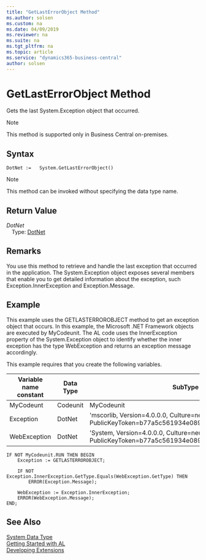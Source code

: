 ```yaml
---
title: "GetLastErrorObject Method"
ms.author: solsen
ms.custom: na
ms.date: 04/09/2019
ms.reviewer: na
ms.suite: na
ms.tgt_pltfrm: na
ms.topic: article
ms.service: "dynamics365-business-central"
author: solsen
---
```

[//]: # (START>DO_NOT_EDIT)
[//]: # (IMPORTANT:Do not edit any of the content between here and the END>DO_NOT_EDIT.)
[//]: # (Any modifications should be made in the .xml files in the ModernDev repo.)
# GetLastErrorObject Method
Gets the last System.Exception object that occurred.

> [!NOTE]
> This method is supported only in Business Central on-premises.

## Syntax
```
DotNet :=   System.GetLastErrorObject()
```
> [!NOTE]  
> This method can be invoked without specifying the data type name.  


## Return Value
*DotNet*  
&emsp;Type: [DotNet](../dotnet/dotnet-data-type.md)  
  


[//]: # (IMPORTANT: END>DO_NOT_EDIT)


## Remarks  
 You use this method to retrieve and handle the last exception that occurred in the application. The System.Exception object exposes several members that enable you to get detailed information about the exception, such Exception.InnerException and Exception.Message.  
  
## Example  
 This example uses the GETLASTERROROBJECT method to get an exception object that occurs. In this example, the Microsoft .NET Framework objects are executed by MyCodeunit. The AL code uses the InnerException property of the System.Exception object to identify whether the inner exception has the type WebException and returns an exception message accordingly.  
  
 This example requires that you create the following variables.  
  
|Variable name constant|Data Type|SubType|  
|----------------------------|---------------|-------------|  
|MyCodeunt|Codeunit|MyCodeunit|  
|Exception|DotNet|'mscorlib, Version=4.0.0.0, Culture=neutral, PublicKeyToken=b77a5c561934e089'.System.Exception|  
|WebException|DotNet|'System, Version=4.0.0.0, Culture=neutral, PublicKeyToken=b77a5c561934e089'.System.Net.WebException|  
  
```  
IF NOT MyCodeunit.RUN THEN BEGIN  
    Exception := GETLASTERROROBJECT;  
  
    IF NOT Exception.InnerException.GetType.Equals(WebException.GetType) THEN  
        ERROR(Exception.Message);  
  
    WebException := Exception.InnerException;  
    ERROR(WebException.Message);  
END;  
```  
## See Also
[System Data Type](system-data-type.md)  
[Getting Started with AL](../../devenv-get-started.md)  
[Developing Extensions](../../devenv-dev-overview.md)